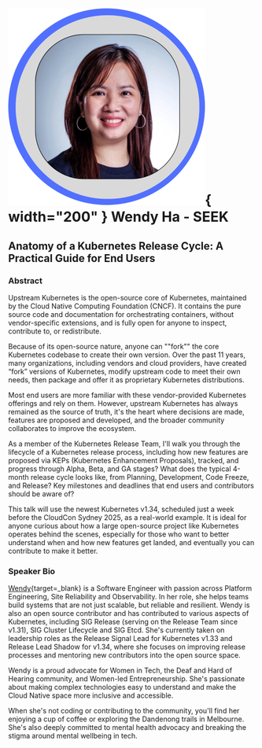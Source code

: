 # ![](../images/speakers/headshots/WendyHa.png){ width="200" } Wendy Ha - SEEK

## Anatomy of a Kubernetes Release Cycle: A Practical Guide for End Users

### Abstract

Upstream Kubernetes is the open-source core of Kubernetes, maintained by the Cloud Native Computing Foundation (CNCF). It contains the pure source code and documentation for orchestrating containers, without vendor-specific extensions, and is fully open for anyone to inspect, contribute to, or redistribute.

Because of its open-source nature, anyone can ""fork"" the core Kubernetes codebase to create their own version. Over the past 11 years, many organizations, including vendors and cloud providers, have created “fork” versions of Kubernetes, modify upstream code to meet their own needs, then package and offer it as proprietary Kubernetes distributions.

Most end users are more familiar with these vendor-provided Kubernetes offerings and rely on them. However, upstream Kubernetes has always remained as the source of truth, it's the heart where decisions are made, features are proposed and developed, and the broader community collaborates to improve the ecosystem.

As a member of the Kubernetes Release Team, I'll walk you through the lifecycle of a Kubernetes release process, including how new features are proposed via KEPs (Kubernetes Enhancement Proposals), tracked, and progress through Alpha, Beta, and GA stages? What does the typical 4-month release cycle looks like, from Planning, Development, Code Freeze, and Release? Key milestones and deadlines that end users and contributors should be aware of?

This talk will use the newest Kubernetes v1.34, scheduled just a week before the CloudCon Sydney 2025, as a real-world example. It is ideal for anyone curious about how a large open-source project like Kubernetes operates behind the scenes, especially for those who want to better understand when and how new features get landed, and eventually you can contribute to make it better.

### Speaker Bio

[Wendy](https://www.linkedin.com/in/wendyha-sut/){target=_blank} is a Software Engineer with passion across Platform Engineering, Site Reliability and Observability. In her role, she helps teams build systems that are not just scalable, but reliable and resilient. Wendy is also an open source contributor and has contributed to various aspects of Kubernetes, including SIG Release (serving on the Release Team since v1.31), SIG Cluster Lifecycle and SIG Etcd. She's currently taken on leadership roles as the Release Signal Lead for Kubernetes v1.33 and Release Lead Shadow for v1.34, where she focuses on improving release processes and mentoring new contributors into the open source space.

Wendy is a proud advocate for Women in Tech, the Deaf and Hard of Hearing community, and Women-led Entrepreneurship. She's passionate about making complex technologies easy to understand and make the Cloud Native space more inclusive and accessible.

When she's not coding or contributing to the community, you'll find her enjoying a cup of coffee or exploring the Dandenong trails in Melbourne. She's also deeply committed to mental health advocacy and breaking the stigma around mental wellbeing in tech.